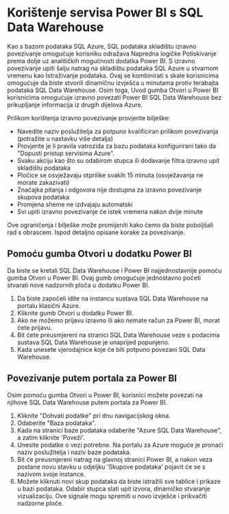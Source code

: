 <properties
   pageTitle="Korištenje servisa Power BI s SQL Data Warehouse | Microsoft Azure"
   description="Savjeti za korištenje servisa Power BI pomoću Azure SQL Data Warehouse za razvoj rješenja."
   services="sql-data-warehouse"
   documentationCenter="NA"
   authors="lodipalm"
   manager="barbkess"
   editor=""/>

<tags
   ms.service="sql-data-warehouse"
   ms.devlang="NA"
   ms.topic="article"
   ms.tgt_pltfrm="NA"
   ms.workload="data-services"
   ms.date="05/31/2016"
   ms.author="lodipalm;barbkess;sonyama"/>

# <a name="use-power-bi-with-sql-data-warehouse"></a>Korištenje servisa Power BI s SQL Data Warehouse
Kao s bazom podataka SQL Azure, SQL podataka skladištu izravno povezivanje omogućuje korisniku odražava Napredna logičke Potiskivanje prema dolje uz analitičkih mogućnosti dodatka Power BI.  S izravno povezivanje upiti šalju natrag na skladištu podataka SQL Azure u stvarnom vremenu kao Istraživanje podataka.  Ovaj se kombinirati s skale korisnicima omogućuje da biste stvorili dinamičnu izvješća u minutama protiv terabajta podataka SQL Data Warehouse.  Osim toga, Uvod gumba Otvori u Power BI korisnicima omogućuje izravno povezati Power BI SQL Data Warehouse bez prikupljanje informacija iz drugih dijelova Azure.

Prilikom korištenja izravno povezivanje provjerite bilješke:

+ Navedite naziv poslužitelja za potpuno kvalificiran prilikom povezivanja (potražite u nastavku više detalja)
+ Provjerite je li pravila vatrozida za bazu podataka konfigurirani tako da "Dopusti pristup servisima Azure".
+ Svaku akciju kao što su odabirom stupca ili dodavanje filtra izravno upit skladištu podataka
+ Pločice se osvježavaju otprilike svakih 15 minuta (osvježavanja ne morate zakazivati)
+ Značajka pitanja i odgovora nije dostupna za izravno povezivanje skupova podataka
+ Promjena sheme ne izdvajaju automatski
+ Svi upiti izravno povezivanje će istek vremena nakon dvije minute

Ove ograničenja i bilješke može promijeniti kako ćemo da biste poboljšali rad s obrascem. Ispod detaljno opisane korake za povezivanje.  

## <a name="using-the-open-in-power-bi-button"></a>Pomoću gumba Otvori u dodatku Power BI
Da biste se kretali SQL Data Warehouse i Power BI najjednostavnije pomoću gumba Otvori u Power BI. Ovaj gumb omogućuje jednostavno početi stvarati nove nadzornih ploča u dodatku Power BI.  

1.  Da biste započeli idite na instancu sustava SQL Data Warehouse na portalu klasični Azure.
2.  Kliknite gumb Otvori u dodatku Power BI.
3.  Ako ne možemo prijavu izravno ili ako nemate račun za Power BI, morat ćete prijavu.  
4.  Bit ćete preusmjereni na stranici SQL Data Warehouse veze s podacima sustava SQL Data Warehouse je unaprijed popunjeno.
5.  Kada unesete vjerodajnice koje će biti potpuno povezani SQL Data Warehouse.

## <a name="connecting-through-the-power-bi-portal"></a>Povezivanje putem portala za Power BI
Osim pomoću gumba Otvori u Power BI, korisnici možete povezati na njihove SQL Data Warehouse putem portala za Power BI.

1.  Kliknite "Dohvati podatke" pri dnu navigacijskog okna.
2.  Odaberite "Baza podataka".
3.  Kada na stranici baze podataka odaberite "Azure SQL Data Warehouse", a zatim kliknite 'Poveži'.
4.  Unesite podatke o vezi potrebne.  Na portalu za Azure moguće je pronaći naziv poslužitelja i naziv baze podataka.
5.  Bit će preusmjereni natrag na glavnoj stranici Power BI, a nakon veza postane novu stavku u odjeljku 'Skupove podataka' pojavit će se s nazivom svoje instance.  
6.   Možete kliknuti novi skup podataka da biste istražili sve tablice i prikaze u bazi podataka. Odabir stupca slati upit izvora, dinamičko stvaranje vizualizaciju. Ove signale mogu spremiti u novo izvješće i prikvačiti nadzorne ploče.

<!--Image references-->

<!--Article references-->
[SQL Data Warehouse development overview]:  ./sql-data-warehouse-overview-develop/
[SQL Data Warehouse integration overview]:  ./sql-data-warehouse-overview-integration/

<!--MSDN references-->

<!--Other Web references-->
